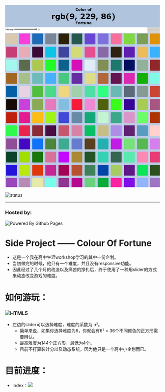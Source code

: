 ![这是图片](preview.png)

![status](https://github.com/eaglePB2/colour_of_fortune/actions/workflows/static.yml/badge.svg)

<hr>

### Hosted by:
![Powered By Github Pages](https://img.shields.io/badge/github%20pages-121013?style=for-the-badge&logo=github&logoColor=white)

# Side Project —— Colour Of Fortune
- 这是一个我在高中生涯workshop学习的其中一份企划。
- 当初做完的时候，他只有一个难度，并且没有responsive功能。
- 因此经过了几个月的改造以及痛苦的挣扎后，终于使用了一种用slider的方式来动态改变游戏的难度。

# 如何游玩：
### ![HTML5](https://img.shields.io/badge/html5-%23E34F26.svg?style=for-the-badge&logo=html5&logoColor=white)
- 左边的slider可以选择难度，难度的系数为 n²。
  - 简单来说，如果你选择难度为6，你就会有6² = 36个不同颜色的正方形需要辨认。
  - 最高难度为144个正方形，最低为4个。
  - 目前不打算装计分以及动态系统，因为他只是一个高中小企划而已。

# 目前进度：
- Index：![](https://geps.dev/progress/100)

